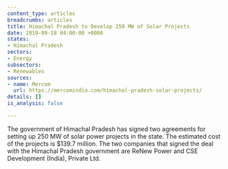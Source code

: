 ```yaml
---
content_type: articles
breadcrumbs: articles
title: Himachal Pradesh to Develop 250 MW of Solar Projects
date: 2019-09-18 04:00:00 +0000
states:
- Himachal Pradesh
sectors:
- Energy
subsectors:
- Renewables
sources:
- name: Mercom
  url: https://mercomindia.com/himachal-pradesh-solar-projects/
details: []
is_analysis: false

---
```

The government of Himachal Pradesh has signed two agreements for setting up 250 MW of solar power projects in the state. The estimated cost of the projects is $139.7 million. The two companies that signed the deal with the Himachal Pradesh government are ReNew Power and CSE Development (India), Private Ltd.